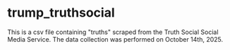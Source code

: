 # trump_truthsocial
This is a csv file containing "truths" scraped from the Truth Social Social Media Service. The data collection was performed on October 14th, 2025. 
